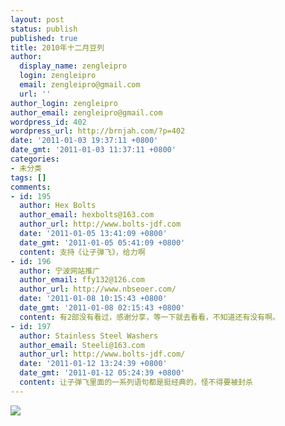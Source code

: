 ```yaml
---
layout: post
status: publish
published: true
title: 2010年十二月豆列
author:
  display_name: zengleipro
  login: zengleipro
  email: zengleipro@gmail.com
  url: ''
author_login: zengleipro
author_email: zengleipro@gmail.com
wordpress_id: 402
wordpress_url: http://brnjah.com/?p=402
date: '2011-01-03 19:37:11 +0800'
date_gmt: '2011-01-03 11:37:11 +0800'
categories:
- 未分类
tags: []
comments:
- id: 195
  author: Hex Bolts
  author_email: hexbolts@163.com
  author_url: http://www.bolts-jdf.com
  date: '2011-01-05 13:41:09 +0800'
  date_gmt: '2011-01-05 05:41:09 +0800'
  content: 支持《让子弹飞》，给力啊
- id: 196
  author: 宁波网站推广
  author_email: ffy132@126.com
  author_url: http://www.nbseoer.com/
  date: '2011-01-08 10:15:43 +0800'
  date_gmt: '2011-01-08 02:15:43 +0800'
  content: 有2部没有看过，感谢分享，等一下就去看看，不知道还有没有啊。
- id: 197
  author: Stainless Steel Washers
  author_email: Steeli@163.com
  author_url: http://www.bolts-jdf.com/
  date: '2011-01-12 13:24:39 +0800'
  date_gmt: '2011-01-12 05:24:39 +0800'
  content: 让子弹飞里面的一系列语句都是挺经典的，怪不得要被封杀
---
```

<a href="http://www.douban.com/people/ZengLeiPro" target="_blank">![](../../../zenglei.net/images/blog/detail/2011010301/1.png)</a>
